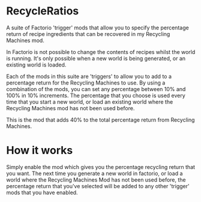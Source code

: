 # RecycleRatios
A suite of Factorio 'trigger' mods that allow you to specify the percentage return of recipe ingredients that can be recovered in my Recycling Machines mod.

In Factorio is not possible to change the contents of recipes whilst the world is running. It's only possible when a new world is being generated, or an existing world is loaded.

Each of the mods in this suite are 'triggers' to allow you to add to a percentage return for the Recycling Machines to use. By using a combination of the mods, you can set any percentage between 10% and 100% in 10% increments. The percentage that you choose is used every time that you start a new world, or load an existing world where the Recycling Machines mod has not been used before.

This is the mod that adds 40% to the total percentage return from Recycling Machines.

# How it works

Simply enable the mod which gives you the percentage recycling return that you want. The next time you generate a new world in factorio, or load a world where the Recycling Machines Mod has not been used before, the percentage return that you've selected will be added to any other 'trigger' mods that you have enabled.
